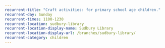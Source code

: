 ```yaml
---
recurrent-title: "Craft activities: for primary school age children."
recurrent-day: Sunday
recurrent-times: 1100-1230
recurrent-location: sudbury-library
recurrent-location-display-name: Sudbury Library
recurrent-location-display-url: /branches/sudbury-library/
recurrent-category: children
---
```


